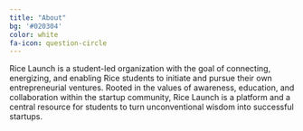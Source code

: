 ```yaml
---
title: "About"
bg: '#020304'
color: white
fa-icon: question-circle
---
```




Rice Launch is a student-led organization with the goal of connecting, energizing, and enabling Rice students to initiate and pursue their own entrepreneurial ventures. Rooted in the values of awareness, education, and collaboration within the startup community, Rice Launch is a platform and a central resource for students to turn unconventional wisdom into successful startups. 


